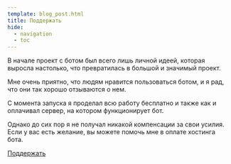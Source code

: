 ```yaml
---
template: blog_post.html
title: Поддержать
hide:
  - navigation
  - toc
---
```

В начале проект с ботом был всего лишь личной идеей, которая выросла настолько, 
что превратилась в большой и значимый проект.

Мне очень приятно, что людям нравится пользоваться ботом, 
и я рад, что они так хорошо отзываются о нем.

С момента запуска я проделал всю работу бесплатно и также как и оплачивал сервер, 
на котором функционирует бот.

Однако до сих пор я не получал никакой компенсации за свои усилия. 
Если у вас есть желание, вы можете помочь мне в оплате хостинга бота.

[Поддержать]()
